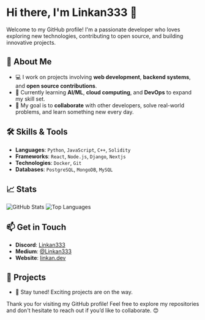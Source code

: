 # Hi there, I'm Linkan333 👋

Welcome to my GitHub profile! I'm a passionate developer who loves exploring new technologies, contributing to open source, and building innovative projects.

## 🚀 About Me
- 💻 I work on projects involving **web development**, **backend systems**, and **open source contributions**.
- 🌱 Currently learning **AI/ML**, **cloud computing**, and **DevOps** to expand my skill set.
- 🎯 My goal is to **collaborate** with other developers, solve real-world problems, and learn something new every day.

## 🛠️ Skills & Tools
- **Languages**: `Python`, `JavaScript`, `C++`, `Solidity`
- **Frameworks**: `React`, `Node.js`, `Django`, `Nextjs`
- **Technologies**: `Docker`, `Git`
- **Databases**: `PostgreSQL`, `MongoDB`, `MySQL`

## 📈 Stats
![GitHub Stats](https://github-readme-stats.vercel.app/api?username=Linkan333&show_icons=true&theme=radical)
![Top Languages](https://github-readme-stats.vercel.app/api/top-langs/?username=Linkan333&layout=compact&theme=radical)

## 📫 Get in Touch
- **Discord**: [Linkan333](https://discord.com/users/683080741340708866) 
- **Medium**: [@Linkan333](https://medium.com/@linkan333)
- **Website**: [linkan.dev](https://linkan.dev/)

## 🌟 Projects
- 🚧 Stay tuned! Exciting projects are on the way.

Thank you for visiting my GitHub profile! Feel free to explore my repositories and don't hesitate to reach out if you’d like to collaborate. 😊
